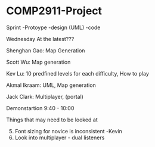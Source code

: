 # COMP2911-Project

Sprint
-Protoype
-design (UML)
-code

Wednesday At the latest???

Shenghan Gao: Map Generation 

Scott Wu: Map generation 

Kev Lu: 10 predfined levels for each difficulty, How to play 

Akmal Ikraam: UML, Map generation 

Jack Clark: Multiplayer, (portal) 

Demonstartion 
9:40 - 10:00

Things that may need to be looked at

5. Font sizing for novice is inconsistent -Kevin
8. Look into multiplayer - dual listeners
